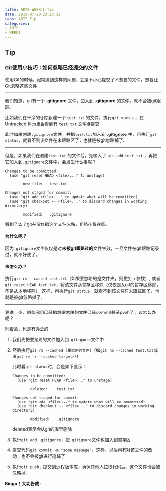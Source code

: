 ```yaml
---
title: ARTS-WEEK-1-Tip
date: 2019-07-20 23:26:32
tags: ARTS Tip
categories:
- ARTS
- WEEK1
---
```

## Tip

### Git使用小技巧：如何忽略已经提交的文件

使用Git的时候，经常遇到这样的问题，就是不小心提交了不想要的文件，想要让Git忽略这些文件

---

我们知道，git有一个 **.gitignore** 文件，加入到 **.gitignore** 的文件，就不会被git跟踪。

比如我们在干净的仓库新建一个 `test.txt` 的文件，执行`git status` ，在Untracked files里会看到有 `test.txt` 文件待提交

此时如果创建`.gitignore`文件，并把`test.txt`加入到 **.gitignore** 中，再执行`git status`，就看不到该文件在未跟踪区了，也就是被git忽略掉了。

---

但是，如果我们在创建`test.txt` 的文件后，先输入了 `git add test.txt` ，再把它加入到`.gitignore`文件中，会发生什么事呢？

```
Changes to be committed:
  (use "git reset HEAD <file>..." to unstage)

        new file:   test.txt

Changes not staged for commit:
  (use "git add <file>..." to update what will be committed)
  (use "git checkout -- <file>..." to discard changes in working directory)

        modified:   .gitignore
```

看到了么？git并没有把这个文件忽略，仍然在暂存区。

#### 为什么呢？

因为`.gitignore`文件仅仅是对**未被git跟踪过的**文件生效，一旦文件被git跟踪记录过，就不好使了。

#### 该怎么办？

执行`git rm --cached test.txt`（如果要忽略的是文件夹，则要加`-r`参数）, 或者`git reset HEAD text.txt`，将该文件从暂存区移除（仅仅是从git的暂存区移除，不是从本地移除），这样，再执行`git status`，就看不到该文件在未跟踪区了，也就是被git忽略掉了。

---

更进一步，假如我们已经把想要忽略的文件已经commit甚至push了，该怎么办呢？

别着急，也是有办法的

1. 我们先把要忽略的文件加入到`.gitignore`文件中
2. 然后执行`git rm --cached [要忽略的文件]`（如`git rm --cached test.txt`或者`git rm -r --cached target/*`)
   
   此时看`git status`时，会是如下显示：
    ```
    Changes to be committed:
      (use "git reset HEAD <file>..." to unstage)
    
            deleted:    test.txt
    
    Changes not staged for commit:
      (use "git add <file>..." to update what will be committed)
      (use "git checkout -- <file>..." to discard changes in working directory)
    
            modified:   .gitignore
    ```
    deleted表示会从git的库里删除
3. 执行`git add .gitigonre`，把`.gitignore`文件也加入到暂存区
4. 提交代码`git commit -m "some message"`，这样，以后再有对该文件的改动，也不会被git进行追踪了
5. 执行`git push`，提交到远程版本库，确保其他人拉取代码后，这个文件也会被忽略掉。

**Bingo！大功告成~**
